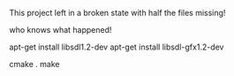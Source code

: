 
This project left in a broken state with half the files missing!

who knows what happened!

apt-get install libsdl1.2-dev
apt-get install libsdl-gfx1.2-dev

cmake .
make
